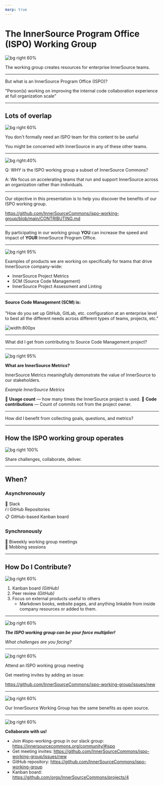 ```yaml
---
marp: true
---
```


# The InnerSource Program Office (ISPO) Working Group
<!---  Slide 1: Opening Statement --->

![bg right 60%](../assets/innersource-commons.svg)

The working group creates resources for enterprise InnerSource teams.

<!--
Hello, Jeff and I are going to talk to you today about the 
ISPO Working Group,   which is a working group within the InnerSource commons 
devoted to creating shared resources for people working on InnerSource at an Enterprise level.
-->

<!-- --- --> 

---

<!--- Slide 3: Key Message --->

But what is an InnerSource Program Office (ISPO)?

"Person(s) working on improving the internal code collaboration experience at full organization scale"

<!-- Slide 3: Key Message 

ISPO is an acronym. 
It stands for InnerSource Programs Office. 

We define it as "Person(s) working on improving the internal code collaboration experience at full organization scale".


-->

---

<!--- Slide 4: Key Message --->

## Lots of overlap

![bg right 60%](../assets/working-group-overlap.png)

You don't formally need an ISPO team for this content to be useful

You might be concerned with InnerSource in any of these other teams.
<!-- Slide 4: Key Message:  

It is pretty rare that is there a team called the ISPO. 

Often the people doing InnerSource related work in a company are in a
team with a large scope of responsibilities and InnerSource is just
one aspect of that scope.

They might be in a team called the OSPO, or open source programming office, 
or part of a centralized engineering team, or a platforms team, or a
developer experience team.

They also could be single person working under the head engineering or as part of 
an engineering community of practice. 

When we say ISPO, what we really mean is anyone on any of those teams concerned 
with internal code collaboration at company-scale.

So if that sounds like you, then you are especially
who we are trying to reach today with this presentation and working group.


-->

---

<!--- Slide 5: Key Message --->

![bg right:40%](../assets/managing-innersource-projects-cover.jpg)

Q: WHY is the ISPO working group a subset of InnerSource Commons?

A: We focus on accelerating teams that run and support InnerSource across an organization rather than individuals.
<!-- Slide 5: Key Message:  

The ISPO working group focuses on a subset of the larger InnerSource Commons scope.

We focus on guidance for
the teams that run and support InnerSource across an enterprise or agency rather than guidance at the project or individual level. 

For example, in the InnerSource Commons patterns, there is guidance 
for how to be a good InnerSource maintainer and guidance on how to set up 
your project for InnerSource success. 

Those are important areas, but they are outside of
the scope of the working group. Instead, the working group focuses
on elements specific to centralized teams driving InnerSource at company-wide scale.

-->

---

<!--- Slide 6: Key Message --->

Our objective in this presentation is to help you discover the benefits of our ISPO working group.

https://github.com/InnerSourceCommons/ispo-working-group/blob/main/CONTRIBUTING.md

<!-- Slide 6: Key Message

Our goal for this talk is to help you learn about the 
ISPO working group and how it might benefit you.

In addition to the content in this talk, you can 
check out similar information in the contributing.md 
file of the ispo-working-group repository.

We will put it in the meeting chat. 
If you want to look at things during the talk, 
that's a great place to start.

https://github.com/InnerSourceCommons/ispo-working-group/blob/main/CONTRIBUTING.md
-->

---

<!--- Slide 7: Key Message --->

By participating in our working group 
**YOU** can increase the speed and impact of **YOUR** InnerSource Program Office.

<!-- Slide 7: Key Message

We have structured the working group such that 
by participating in the working group you can increase the speed and impact of your InnerSource Program Office.

The model the working group follows to do that is: 

- We create shared products, guidance docs, 
methodology descriptions, etc. based shared challenges that we have.

- These get peer reviewed from other InnerSource experts, 

- and then the final product gets reused internally by yourself and by others.

This improves the quality of work and enables us to move FASTER
than if we each did the work individually. 
-->

---

<!--- Slide 8: Key Message --->
![bg right 95%](../assets/gqm-landing-page.png)

Examples of products we are working on specifically for teams that drive InnerSource company-wide:

* InnerSource Project Metrics
* SCM (Source Code Management)
* InnerSource Project Assessment and Linting

<!-- Slide 8: Key Message

Examples of challenges we are working right on include:

* InnerSource Metrics
* SCM (Source Code Management)
* InnerSource Project Assessment and Linting tools

These are all challenges where many people in the working group have tried different things, have different lessons to share, 
and want to learn from the experience of others who have tried other 
approaches at their own companies. 
-->

---

<!--- Slide 10: Key Message --->

#### Source Code Management (SCM) is: 

"How do you set up GitHub, GitLab, etc. configuration at an enterprise level to best all the different needs across different types of teams, projects, etc."

![width:800px](../assets/SCM-table-screenshot.png)

<!-- Slide 10: Key Message 
One area I have contributed to 
is in defining guidance for source code management or SCM.

SCM refers to how you set up or configure a version control platform like 
GitHub, GitLab, Bit Bucket, etc. There are lots of decisions to be made in 
how these platforms are configured and different needs have to be balanced.

Shown on the slide is a screenshot of one part of our in-progress 
guidance document. 
It discusses how to balance needs of security and collaboration. 

These needs can sometimes conflict, resulting in 
disagreements. And in a worst case scenario, a single security 
event can result in a sudden lock down across the enterprise
that kills off collaboration.

By making guide from different perspectives and experiences, 
we are able to provide an improved framework for how to make
good configuration choices in version control platforms 
that balance the various needs, like security vs. collaboration. 

-->

---
<!--- Slide 11: Key Message --->

What did I get from contributing to Source Code Management project?

<!-- Slide 11: Key Message

The source code management challenge is one area where I have personally
participated in creating ISPO working group content. 

There are several reasons why I took part in this challenge area:

 First, to get more value from hard won lessons by sharing them with others.

 Second, I want my perspective in external resources, so I can later refer 
 to those external resources rather than just sharing an email with my
 personal opinion. Sharing a link to an 
 inner source commons product is more persuasive. 
 
 Third, I wanted to confirm my opinion is aligned with the experiences
 of others who have struggled through this at their company. 
 
 Fourth, sharing grows my network and provides opportunities to sense check
other ideas I might have in the future.
-->

---
<!--- Slide 12: Key Message --->

![bg right 95%](../assets/gqm-landing-page.png)

**What are InnerSource Metrics?**

InnerSource Metrics meaningfully demonstrate the value of InnerSource to our stakeholders.

*Example InnerSource Metrics*

👀 **Usage count** — how many times the InnerSource project is used.
🤝 **Code contributions** — Count of commits not from the project owner.

<!--
Thanks Justin, as previously shown we built an InnerSource metrics graph.

As ISPO leaders, we’re often asked to articulate the value of InnerSource to our stakeholders. Using the InnerSource Metrics graph, we can achieve this goal.

For example, we may want to find valuable projects by identifying who contributes to them. The code contributions metric helps us with this goal and answers our question.

By navigating and contributing to the goals, questions, metrics graph we can demonstrate the value of our InnerSource projects.
-->

---
<!--- Slide 13: Key Message --->

How did I benefit from collecting goals, questions, and metrics?

<!--
Through my involvement in the metrics project, I didn't just gather data; I built a network. I connected with professionals who, like me, were navigating the world of InnerSource metrics. 

As I contributed to this project, my professional network grew. As a result of these efforts, I'm connected to great, like-minded professionals ready to help expand the value of the InnerSource Commons.

Looking ahead, this experience isn't a one-time benefit. When my company expands InnerSource project measurement, we'll be steps ahead, armed with a deep understanding of diverse approaches.
-->

---
<!--- Slide 14: Key Message --->

## How the ISPO working group operates

![bg right 100%](../assets/how-ispo-working-group-operates.png)

Share challenges, collaborate, deliver.

<!--
So, how do we operate?

Through conversations, ideation, and sharing our challenges, we work together to build peer-reviewed content fit for your organizations.

We value progress over perfection, and encourage you to share your challenges and solutions with us.
-->

---
<!--- Slide 15: Key Message --->

## When?

### Asynchronously

💬 Slack  
⛙ GitHub Repositories  
📋 GitHub-based Kanban board  

### Synchronously

📆 Biweekly working group meetings  
👥 Mobbing sessions  

<!--
When do we collaborate?

Biweekly meetings, slack, GitHub, and mobbing sessions.
-->

---
<!--- Slide 16: Key Message --->

## How Do I Contribute?

![bg right 60%](../assets/ways-to-contribute.png)

1. Kanban board *(GitHub)*
2. Peer review *(GitHub)*
3. Focus on external products useful to others
   * Markdown books, website pages, and anything linkable from inside company resources or added to them.

<!--
All work within our group undergoes a peer review as it progresses through the Kanban board. We align our work with the goals and objectives of our companies while also contributing to the InnerSource Commons.

We contribute to the Managing InnerSource Projects Gitbook, InnerSource Patterns, and other projects relevant to leaders of ISPOs, OSPOs, and the like.
-->

---
<!--- Slide 17: Closing Point of View --->

![bg right 60%](../assets/creative.png)

***The ISPO working group can be your force multiplier!***

*What challenges are you facing?*

<!--
We invite you to align your company backlog with our working group. We can produce content at a lower cost and get feedback from deeply experienced people.

Is there a challenge you’ve facing today?
-->

---
<!--- Slide 18: Specific Action --->

![bg right 60%](../assets/collaboration.png)

Attend an ISPO working group meeting

Get meeting invites by adding an issue:

https://github.com/InnerSourceCommons/ispo-working-group/issues/new

<!--
Attend the ISPO working group meeting on November 20th at 8 AM. 
-->

---
<!--- Slide 19: Benefits of Action --->

![bg right 60%](../assets/innersource-benefits.png)

Our InnerSource Working Group has the same benefits as open source.

<!--
We already know the benefits of Open Source. Our InnerSource Working Group provides the same benefits. 
Collaboration opportunities, code reuse, knowedge sharing through community, and more.
-->

---
<!--- Slide 20: Closing Statement --->

![bg right 60%](../assets/ispo-working-group-code.png)

**Collaborate with us!**

* Join #ispo-working-group in our slack group: https://innersourcecommons.org/community/#ispo
* Get meeting invites: https://github.com/InnerSourceCommons/ispo-working-group/issues/new
* GitHub repository: https://github.com/InnerSourceCommons/ispo-working-group
* Kanban board: https://github.com/orgs/InnerSourceCommons/projects/4 

<!---
The InnerSource Program Office (ISPO) Working Group is an opportunity for those involved in enterprise-level software development.

Whether you're a member of an ISPO, OSPO, Platform Engineering Team, or other centralized groups, you'll find benefits .

Our group allows you to contribute and benefit from a wealth of shared experience, enhancing your organization's InnerSource capabilities.

As we wrap up with questions, join us at the InnerSource Program Office Working Group by navigating to the first link or scanning the QR code to join our Slack group.

Thank You
--->
